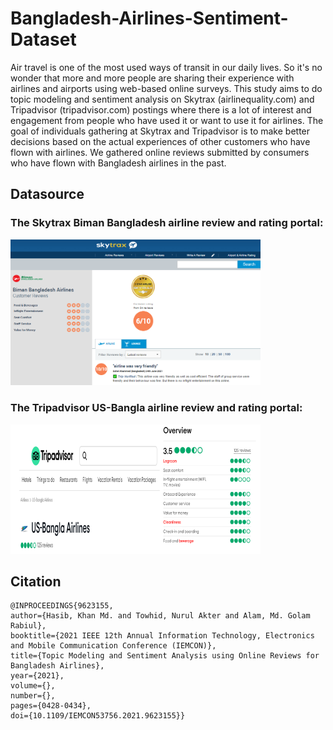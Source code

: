 # Bangladesh-Airlines-Sentiment-Dataset

Air travel is one of the most used ways of transit in our daily lives. So it's no wonder that more and more people are sharing their experience with airlines and airports using web-based online surveys. This study aims to do topic modeling and sentiment analysis on Skytrax (airlinequality.com) and Tripadvisor (tripadvisor.com) postings where there is a lot of interest and engagement from people who have used it or want to use it for airlines. The goal of individuals gathering at Skytrax and Tripadvisor is to make better decisions based on the actual experiences of other customers who have flown with airlines. We gathered online reviews submitted by consumers who have flown with Bangladesh airlines in the past.

## Datasource
### The Skytrax Biman Bangladesh airline review and rating portal:
<img src="images/skytrax.PNG" alt="skytrax" width="400">

### The Tripadvisor US-Bangla airline review and rating portal:
<img src="images/tripadvisor.png" alt="skytrax" width="400">


## Citation

```
@INPROCEEDINGS{9623155,
author={Hasib, Khan Md. and Towhid, Nurul Akter and Alam, Md. Golam Rabiul},
booktitle={2021 IEEE 12th Annual Information Technology, Electronics and Mobile Communication Conference (IEMCON)},
title={Topic Modeling and Sentiment Analysis using Online Reviews for Bangladesh Airlines},
year={2021},
volume={},
number={},
pages={0428-0434},
doi={10.1109/IEMCON53756.2021.9623155}}
```



